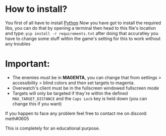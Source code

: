 # How to install?
You first of all have to install [Python](https://www.python.org/downloads/)
Now you have got to install the required libs, you can do that by opening a terminal then head to this file's location and type: `pip install -r requirements.txt`
after doing that accuratley you have to change some stuff within the game's setting for this to work without any troubles

# Important:
- The enemies must be in **MAGENTA**, you can change that from settings > accessibility > blind colors and then set targets to magenta.
- Overwatch's client must be in the fullscreen windowed fullscreen mode
- Targets will only be targeted if they're within the defined `MAX_TARGET_DISTANCE`
and the `Caps Lock` key is held down (you can change this if you want)


If you happen to face any problem feel free to contact me on discord: meth#0605

This is completely for an educational purpose.
